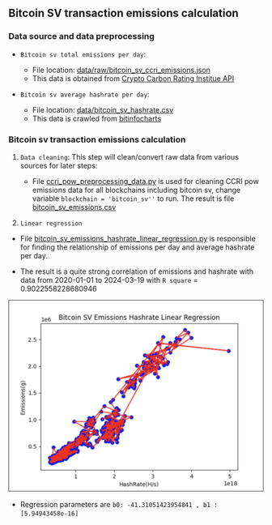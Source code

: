 ## Bitcoin SV transaction emissions calculation

### Data source and data preprocessing

- `Bitcoin sv total emissions per day`:
    + File location: [data/raw/bitcoin_sv_ccri_emissions.json](data/raw/bitcoin_sv_ccri_emissions.json)
    + This data is obtained from [Crypto Carbon Rating Institue API](https://docs.api.carbon-ratings.com/v2/#/)

- `Bitcoin sv average hashrate per day`:
    + File location: [data/bitcoin_sv_hashrate.csv](data/bitcoin_sv_hashrate.csv)
    + This data is crawled from [bitinfocharts](https://bitinfocharts.com/comparison/hashrate-bsv.html)

### Bitcoin sv transaction emissions calculation

1. `Data cleaning`: This step will clean/convert raw data from various
   sources for later steps:
    - File [ccri_pow_preprocessing_data.py](../ccri_pow_preprocessing_data.py) is used for cleaning CCRI pow emissions data for
      all blockchains including bitcoin sv, change variable `blockchain = 'bitcoin_sv''` to run.
      The result is file [bitcoin_sv_emissions.csv](data/bitcoin_sv_emissions.csv)

2. `Linear regression`

- File [bitcoin_sv_emissions_hashrate_linear_regression.py](bitcoin_sv_emissions_hashrate_linear_regression.py) is responsible
  for finding the relationship of emissions per day and average hashrate per day.

- The result is a quite strong correlation of emissions and hashrate with data from
  2020-01-01 to 2024-03-19 with `R square` = 0.9022558228680946

![Bitcoin SV Emissions Hashrate Linear Regression](img/bitcoin_sv_emissions_hashrate_linear_regression.png)


- Regression parameters are `b0: -41.31051423954841 , b1 : [5.94943458e-16]`












